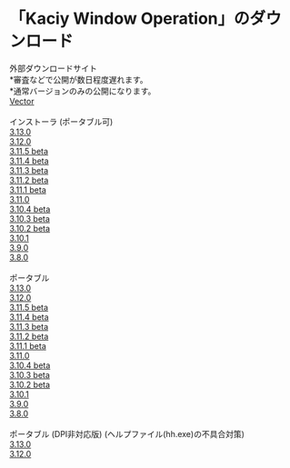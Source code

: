 # 「Kaciy Window Operation」のダウンロード

外部ダウンロードサイト<br>
*審査などで公開が数日程度遅れます。<br>
*通常バージョンのみの公開になります。<br>
<a href = "https://www.vector.co.jp/soft/winnt/util/se510818.html">Vector</a><br>
<br>
インストーラ (ポータブル可)<br>
<a href = "https://drive.google.com/uc?export=download&id=1XjdQKzK0HvfQ4JccDuftmXI4bAO-vwqQ">3.13.0</a><br>
<a href = "https://drive.google.com/uc?export=download&id=1g6uy_H_DW3xVRxFPCJgNBSKAtEOAeZV1">3.12.0</a><br>
<a href = "https://drive.google.com/uc?export=download&id=1HgLwYOPfTdmwsEIwqWJt-Rq4g2I-qt2i">3.11.5 beta</a><br>
<a href = "https://drive.google.com/uc?export=download&id=1jNh8pdcxecye3n76mRQKQye-SZVVvpRg">3.11.4 beta</a><br>
<a href = "https://drive.google.com/uc?export=download&id=1cWxzNtgyvRL5UGwbR7Z24AF0numImTGS">3.11.3 beta</a><br>
<a href = "https://drive.google.com/uc?export=download&id=1kYmY-D-uBds3dKYju5jsLQ8-gYPWVsUd">3.11.2 beta</a><br>
<a href = "https://drive.google.com/uc?export=download&id=1ghSr5cCH7HjAZBjYvKivoyYUPOz1J509">3.11.1 beta</a><br>
<a href = "https://drive.google.com/uc?export=download&id=1Jgr0aMu7glO57CSfn4SAtxSSPj-kMTCW">3.11.0</a><br>
<a href = "https://drive.google.com/uc?export=download&id=1buiyACsSAEBvW9N60_x2PJV4Ipfwb2P4">3.10.4 beta</a><br>
<a href = "https://drive.google.com/uc?export=download&id=1rM88lDyUh3tObujKvURyx423IQWMaqaa">3.10.3 beta</a><br>
<a href = "https://drive.google.com/uc?export=download&id=12XvgR_nKxkW5zmY_cf1yqefwilpDmdof">3.10.2 beta</a><br>
<a href = "https://drive.google.com/uc?export=download&id=1SFUHIWijebwUnaxEombXCUJYkfFJSSSz">3.10.1</a><br>
<a href = "https://drive.google.com/uc?export=download&id=1Du78ti8Ldxa4VTp8bjIA0B7qa56YJbqw">3.9.0</a><br>
<a href = "https://drive.google.com/uc?export=download&id=17_tU40LstH2sCXuH9No0IrDagJBY5t_B">3.8.0</a><br>
<br>
ポータブル<br>
<a href = "https://drive.google.com/uc?export=download&id=1yg6Zo0FTF1em9tK5tw1In8RoIVnDm9QD">3.13.0</a><br>
<a href = "https://drive.google.com/uc?export=download&id=1hRYSe_Q6xu5kPqgdhZV1nDuYga07vGIl">3.12.0</a><br>
<a href = "https://drive.google.com/uc?export=download&id=19avF_cnwnYMg-yC9WaILtEHlKXzl-IGr">3.11.5 beta</a><br>
<a href = "https://drive.google.com/uc?export=download&id=10PHaoQa3nAA8ltn2G1-esG-WVpVCi1bT">3.11.4 beta</a><br>
<a href = "https://drive.google.com/uc?export=download&id=1JXF4_yKulqAxDKE4eKbISyRkaPK_XJFG">3.11.3 beta</a><br>
<a href = "https://drive.google.com/uc?export=download&id=1wcT753hkigATlQ93jjb1Nyh5ZroZc-N9">3.11.2 beta</a><br>
<a href = "https://drive.google.com/uc?export=download&id=14Ic52xtHrH5Bl5Mu7ETjzxmn9NHfUAoS">3.11.1 beta</a><br>
<a href = "https://drive.google.com/uc?export=download&id=14Ic52xtHrH5Bl5Mu7ETjzxmn9NHfUAoS">3.11.0</a><br>
<a href = "https://drive.google.com/uc?export=download&id=1WKXsOO0S4Fa7nYsO46Y6ndcqZtm8tTjh">3.10.4 beta</a><br>
<a href = "https://drive.google.com/uc?export=download&id=12GotTrryOM1FUPnEtQwdKRCuVSMPEAGo">3.10.3 beta</a><br>
<a href = "https://drive.google.com/uc?export=download&id=13I-Sat5PjTQ53EOOom-AfEb_tI0Vt7ed">3.10.2 beta</a><br>
<a href = "https://drive.google.com/uc?export=download&id=1vQGr6wm6uHaziTiwG4iIATiz_Ns1W3KU">3.10.1</a><br>
<a href = "https://drive.google.com/uc?export=download&id=1l6-i6Svv9tkZh4TNJlOCU7-XZ5vSzAul">3.9.0</a><br>
<a href = "https://drive.google.com/uc?export=download&id=1TmZe2Y2W4d0As6Vacbek5oc3k9-l4A8A">3.8.0</a><br>
<br>
ポータブル (DPI非対応版) (ヘルプファイル(hh.exe)の不具合対策)<br>
<a href = "https://drive.google.com/uc?export=download&id=13tFnQ_868RXPrKMml5DjSEogrsPYjef1">3.13.0</a><br>
<a href = "https://drive.google.com/uc?export=download&id=1_fdbKFIrcHZYSOraZ0m-CsKy98U7-62G">3.12.0</a><br>

